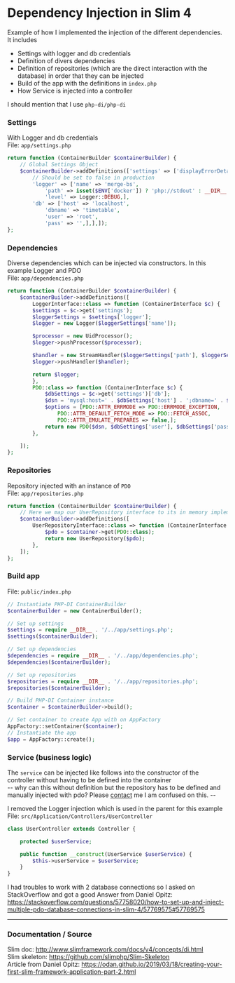# Dependency Injection in Slim 4

Example of how I implemented the injection of the different dependencies.   
It includes
* Settings with logger and db credentials 
* Definition of divers dependencies 
* Definition of repositories (which are the direct interaction with the database) in order that they can be injected
* Build of the app with the definitions in `index.php` 
* How Service is injected into a controller

I should mention that I use `php-di/php-di`
 
### Settings
With Logger and db credentials  
File: `app/settings.php`
```php
return function (ContainerBuilder $containerBuilder) {
    // Global Settings Object
    $containerBuilder->addDefinitions(['settings' => ['displayErrorDetails' => true,
        // Should be set to false in production
        'logger' => ['name' => 'merge-bs',
            'path' => isset($ENV['docker']) ? 'php://stdout' : __DIR__ . '/../logs/app.log',
            'level' => Logger::DEBUG,],
        'db' => ['host' => 'localhost',
            'dbname' => 'timetable',
            'user' => 'root',
            'pass' => '',],],]);
};
```
### Dependencies
Diverse dependencies which can be injected via constructors. In this example Logger and PDO  
File: `app/dependencies.php`
```php
return function (ContainerBuilder $containerBuilder) {
    $containerBuilder->addDefinitions([
        LoggerInterface::class => function (ContainerInterface $c) {
        $settings = $c->get('settings');
        $loggerSettings = $settings['logger'];
        $logger = new Logger($loggerSettings['name']);

        $processor = new UidProcessor();
        $logger->pushProcessor($processor);

        $handler = new StreamHandler($loggerSettings['path'], $loggerSettings['level']);
        $logger->pushHandler($handler);

        return $logger;
        },
        PDO::class => function (ContainerInterface $c) {
            $dbSettings = $c->get('settings')['db'];
            $dsn = 'mysql:host=' . $dbSettings['host'] . ';dbname=' . $dbSettings['dbname'];
            $options = [PDO::ATTR_ERRMODE => PDO::ERRMODE_EXCEPTION,
                PDO::ATTR_DEFAULT_FETCH_MODE => PDO::FETCH_ASSOC,
                PDO::ATTR_EMULATE_PREPARES => false,];
            return new PDO($dsn, $dbSettings['user'], $dbSettings['pass'], $options);
        },

    ]);
};
```

### Repositories 
Repository injected with an instance of `PDO`  
File: `app/repositories.php`
```php
return function (ContainerBuilder $containerBuilder) {
    // Here we map our UserRepository interface to its in memory implementation
    $containerBuilder->addDefinitions([
        UserRepositoryInterface::class => function (ContainerInterface $container) {
            $pdo = $container->get(PDO::class);
            return new UserRepository($pdo);
        },
    ]);
};
```

### Build app 
File: `public/index.php`

```php
// Instantiate PHP-DI ContainerBuilder
$containerBuilder = new ContainerBuilder();

// Set up settings
$settings = require __DIR__ . '/../app/settings.php';
$settings($containerBuilder);

// Set up dependencies
$dependencies = require __DIR__ . '/../app/dependencies.php';
$dependencies($containerBuilder);

// Set up repositories
$repositories = require __DIR__ . '/../app/repositories.php';
$repositories($containerBuilder);

// Build PHP-DI Container instance
$container = $containerBuilder->build();

// Set container to create App with on AppFactory
AppFactory::setContainer($container);
// Instantiate the app
$app = AppFactory::create();
```

### Service (business logic)
The `service` can be injected like follows into the constructor of the controller without having to be defined into the container   
-- why can this without definition but the repository has to be defined and manually injected with pdo? 
Please [contact](mailto:samuelgfeller@bluewin.ch) me I am confused on this. -- 
  
I removed the Logger injection which is used in the parent for this example  
File: `src/Application/Controllers/UserController`
```php
class UserController extends Controller {

    protected $userService;

    public function __construct(UserService $userService) {
        $this->userService = $userService;
    }
}
```

I had troubles to work with 2 database connections so I asked on StackOverflow and got a good Answer from Daniel Opitz: https://stackoverflow.com/questions/57758020/how-to-set-up-and-inject-multiple-pdo-database-connections-in-slim-4/57769575#57769575 

---
### Documentation / Source 
Slim doc: http://www.slimframework.com/docs/v4/concepts/di.html  
Slim skeleton: https://github.com/slimphp/Slim-Skeleton   
Article from Daniel Opitz: https://odan.github.io/2019/03/18/creating-your-first-slim-framework-application-part-2.html  
